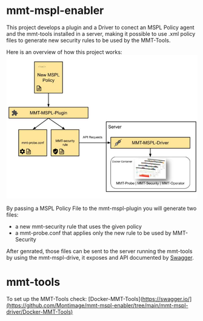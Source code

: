 # mmt-mspl-enabler

This project develops a plugin and a Driver to conect an MSPL Policy agent and the mmt-tools installed in a server, making it possible to use .xml policy files to generate new security rules to be used by the MMT-Tools.

Here is an overview of how this project works:
<img src="imgs/Cerberus-MMT%20Doc.jpg"/>

By passing a MSPL Policy File to the mmt-mspl-plugin you will generate two files: 
* a new mmt-security rule that uses the given policy 
* a mmt-probe.conf that applies only the new rule to be used by MMT-Security

After genrated, those files can be sent to the server running the mmt-tools by using the mmt-mspl-drive, it exposes and API documented by [Swagger](https://swagger.io/).

# mmt-tools

To set up the MMT-Tools check: [Docker-MMT-Tools](https://swagger.io/](https://github.com/Montimage/mmt-mspl-enabler/tree/main/mmt-mspl-driver/Docker-MMT-Tools)
